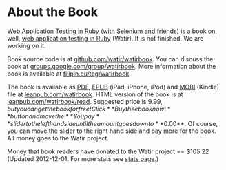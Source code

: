 # About the Book

[Web Application Testing in Ruby (with Selenium and friends)](https://leanpub.com/watirbook) is a book on, well, [web application testing in Ruby](http://watir.com/) (Watir). It is not finished. We are working on it.

Book source code is at [github.com/watir/watirbook](https://github.com/watir/watirbook). You can discuss the book at [groups.google.com/group/watirbook](http://groups.google.com/group/watirbook/). More information about the book is available at [filipin.eu/tag/watirbook](http://filipin.eu/tag/watirbook/).

The book is available as [PDF](http://en.wikipedia.org/wiki/Portable_Document_Format), [EPUB](http://en.wikipedia.org/wiki/EPUB) (iPad, iPhone, iPod) and [MOBI](http://en.wikipedia.org/wiki/Mobipocket) (Kindle) file at [leanpub.com/watirbook](https://leanpub.com/watirbook). HTML version of the book is at [leanpub.com/watirbook/read](https://leanpub.com/watirbook/read). Suggested price is $9.99, but you can get the book for free! Click **Buy the ebook now!** button and move the **You pay** slider to the left hand side until the amount goes down to **$0.00**. Of course, you can move the slider to the right hand side and pay more for the book. All money goes to the Watir project.

Money that book readers have donated to the Watir project == $105.22 (Updated 2012-12-01. For more stats see [stats page](https://github.com/watir/watirbook/blob/master/stats.md).)
